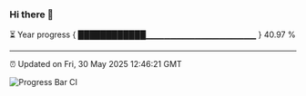 ### Hi there 👋

⏳ Year progress { ████████████▁▁▁▁▁▁▁▁▁▁▁▁▁▁▁▁▁▁ } 40.97 %

---

⏰ Updated on Fri, 30 May 2025 12:46:21 GMT

![Progress Bar CI](https://github.com/liununu/liununu/workflows/Progress%20Bar%20CI/badge.svg)
